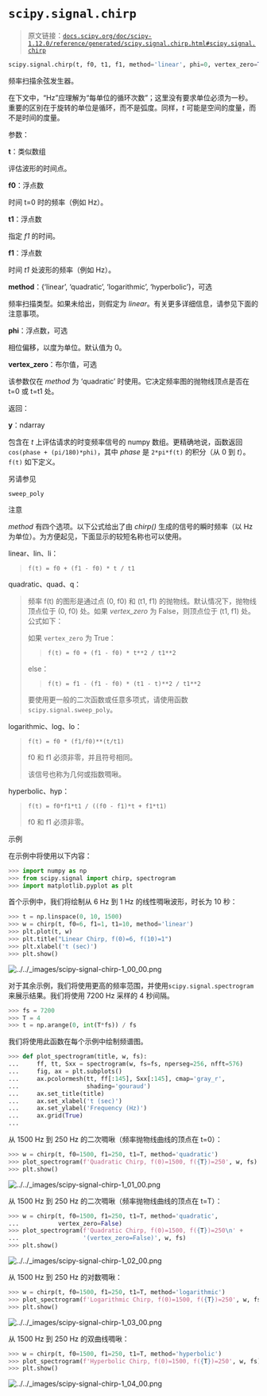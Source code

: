 # `scipy.signal.chirp`

> 原文链接：[`docs.scipy.org/doc/scipy-1.12.0/reference/generated/scipy.signal.chirp.html#scipy.signal.chirp`](https://docs.scipy.org/doc/scipy-1.12.0/reference/generated/scipy.signal.chirp.html#scipy.signal.chirp)

```py
scipy.signal.chirp(t, f0, t1, f1, method='linear', phi=0, vertex_zero=True)
```

频率扫描余弦发生器。

在下文中，“Hz”应理解为“每单位的循环次数”；这里没有要求单位必须为一秒。重要的区别在于旋转的单位是循环，而不是弧度。同样，*t* 可能是空间的度量，而不是时间的度量。

参数：

**t**：类似数组

评估波形的时间点。

**f0**：浮点数

时间 t=0 时的频率（例如 Hz）。

**t1**：浮点数

指定 *f1* 的时间。

**f1**：浮点数

时间 *t1* 处波形的频率（例如 Hz）。

**method**：{‘linear’, ‘quadratic’, ‘logarithmic’, ‘hyperbolic’}，可选

频率扫描类型。如果未给出，则假定为 *linear*。有关更多详细信息，请参见下面的注意事项。

**phi**：浮点数，可选

相位偏移，以度为单位。默认值为 0。

**vertex_zero**：布尔值，可选

该参数仅在 *method* 为 ‘quadratic’ 时使用。它决定频率图的抛物线顶点是否在 t=0 或 t=t1 处。

返回：

**y**：ndarray

包含在 *t* 上评估请求的时变频率信号的 numpy 数组。更精确地说，函数返回 `cos(phase + (pi/180)*phi)`，其中 *phase* 是 `2*pi*f(t)` 的积分（从 0 到 *t*）。`f(t)` 如下定义。

另请参见

`sweep_poly`

注意

*method* 有四个选项。以下公式给出了由 *chirp()* 生成的信号的瞬时频率（以 Hz 为单位）。为方便起见，下面显示的较短名称也可以使用。

linear、lin、li：

> `f(t) = f0 + (f1 - f0) * t / t1`

quadratic、quad、q：

> 频率 f(t) 的图形是通过点 (0, f0) 和 (t1, f1) 的抛物线。默认情况下，抛物线顶点位于 (0, f0) 处。如果 *vertex_zero* 为 False，则顶点位于 (t1, f1) 处。公式如下：
> 
> 如果 `vertex_zero` 为 True：
> 
> > `f(t) = f0 + (f1 - f0) * t**2 / t1**2`
> > 
> else：
> 
> > `f(t) = f1 - (f1 - f0) * (t1 - t)**2 / t1**2`
> > 
> 要使用更一般的二次函数或任意多项式，请使用函数 `scipy.signal.sweep_poly`。

logarithmic、log、lo：

> `f(t) = f0 * (f1/f0)**(t/t1)`
> 
> f0 和 f1 必须非零，并且符号相同。
> 
> 该信号也称为几何或指数啁啾。

hyperbolic、hyp：

> `f(t) = f0*f1*t1 / ((f0 - f1)*t + f1*t1)`
> 
> f0 和 f1 必须非零。

示例

在示例中将使用以下内容：

```py
>>> import numpy as np
>>> from scipy.signal import chirp, spectrogram
>>> import matplotlib.pyplot as plt 
```

首个示例中，我们将绘制从 6 Hz 到 1 Hz 的线性啁啾波形，时长为 10 秒：

```py
>>> t = np.linspace(0, 10, 1500)
>>> w = chirp(t, f0=6, f1=1, t1=10, method='linear')
>>> plt.plot(t, w)
>>> plt.title("Linear Chirp, f(0)=6, f(10)=1")
>>> plt.xlabel('t (sec)')
>>> plt.show() 
```

![../../_images/scipy-signal-chirp-1_00_00.png](img/c139cc79f7df081eb2a0fac88454515d.png)

对于其余示例，我们将使用更高的频率范围，并使用`scipy.signal.spectrogram`来展示结果。我们将使用 7200 Hz 采样的 4 秒间隔。

```py
>>> fs = 7200
>>> T = 4
>>> t = np.arange(0, int(T*fs)) / fs 
```

我们将使用此函数在每个示例中绘制频谱图。

```py
>>> def plot_spectrogram(title, w, fs):
...     ff, tt, Sxx = spectrogram(w, fs=fs, nperseg=256, nfft=576)
...     fig, ax = plt.subplots()
...     ax.pcolormesh(tt, ff[:145], Sxx[:145], cmap='gray_r',
...                   shading='gouraud')
...     ax.set_title(title)
...     ax.set_xlabel('t (sec)')
...     ax.set_ylabel('Frequency (Hz)')
...     ax.grid(True)
... 
```

从 1500 Hz 到 250 Hz 的二次啁啾（频率抛物线曲线的顶点在 t=0）：

```py
>>> w = chirp(t, f0=1500, f1=250, t1=T, method='quadratic')
>>> plot_spectrogram(f'Quadratic Chirp, f(0)=1500, f({T})=250', w, fs)
>>> plt.show() 
```

![../../_images/scipy-signal-chirp-1_01_00.png](img/3e115ffe0149dc2b937f9b270211b84b.png)

从 1500 Hz 到 250 Hz 的二次啁啾（频率抛物线曲线的顶点在 t=T）：

```py
>>> w = chirp(t, f0=1500, f1=250, t1=T, method='quadratic',
...           vertex_zero=False)
>>> plot_spectrogram(f'Quadratic Chirp, f(0)=1500, f({T})=250\n' +
...                  '(vertex_zero=False)', w, fs)
>>> plt.show() 
```

![../../_images/scipy-signal-chirp-1_02_00.png](img/81b05bb75478a13a3f4ab1fca5e38fd1.png)

从 1500 Hz 到 250 Hz 的对数啁啾：

```py
>>> w = chirp(t, f0=1500, f1=250, t1=T, method='logarithmic')
>>> plot_spectrogram(f'Logarithmic Chirp, f(0)=1500, f({T})=250', w, fs)
>>> plt.show() 
```

![../../_images/scipy-signal-chirp-1_03_00.png](img/764e5db5af9982307c3079100d155765.png)

从 1500 Hz 到 250 Hz 的双曲线啁啾：

```py
>>> w = chirp(t, f0=1500, f1=250, t1=T, method='hyperbolic')
>>> plot_spectrogram(f'Hyperbolic Chirp, f(0)=1500, f({T})=250', w, fs)
>>> plt.show() 
```

![../../_images/scipy-signal-chirp-1_04_00.png](img/1cdb1c2dfdc1f44401224194ee3527e1.png)
